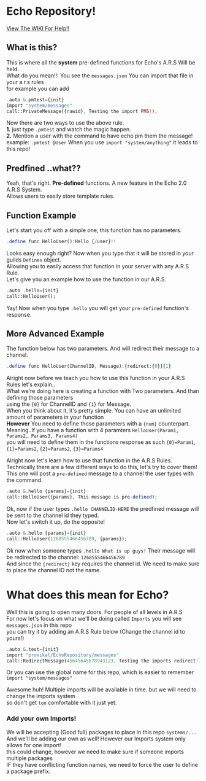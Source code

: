 # Echo Repository!
  
[View The WIKI For Help!!](https://github.com/proxikal/EchoRepository/wiki)  
  
## What is this?
This is where all the **system** pre-defined functions for Echo's A.R.S Will be held.  
What do you mean!!: You see the `messages.json` You can import that file in your a.r.s rules  
for example you can add
```php
.auto &.pmtest={init}
import "system/messages"
call::PrivateMessage({rawid}, Testing the import PMS!);
```
Now there are two ways to use the above rule.  
**1.** just type `.pmtest` and watch the magic happen.  
**2.** Mention a user with the command to have echo pm them the message!  
example: `.pmtest @User` When you use `import "system/anything"` it leads to this repo!  
  
## Predfined ..what??
Yeah, that's right. **Pre-defined** functions. A new feature in the Echo 2.0 A.R.S System.  
Allows users to easily store template rules.  

## Function Example
Let's start you off with a simple one, this function has no parameters.
```php
.define func HelloUser():Hello {/user}!!
```
  
Looks easy enough right? Now when you type that it will be stored in your guilds `Defines` object.  
Allowing you to easily access that function in your server with any A.R.S Rule.  
Let's give you an example how to use the function in our A.R.S.  
```php
.auto .hello={init}
call::HelloUser();
```
Yay! Now when you type `.hello` you will get your `pre-defined` function's response.
  
## More Advanced Example
The function below has two parameters. And will redirect their message to a channel.
```php
.define func HelloUser(ChannelID, Message):{redirect:{0}}{1}
```
Alright now before we teach you how to use this function in your A.R.S Rules let's explain..  
What we're doing here is creating a function with Two parameters. And than defining those parameters  
using the `{0}` for ChannelID and `{1}` for Message.  
When you think about it, it's pretty simple. You can have an unlimited amount of parameters in your function  
**However** You need to define those parameters with a `{num}` counterpart.  
Meaning..If you have a function with 4 paramters `HelloUser(Param1, Params2, Params3, Params4)`  
you will need to define them in the functions response as such `{0}=Param1`, `{1}=Params2`, `{2}=Params2`, `{3}=Params4`  
  
Alright now let's learn how to use that function in the A.R.S Rules.  
Technically there are a few different ways to do this, let's try to cover them!  
This one will post a `pre-defined` message to a channel the user types with the command.  
```php
.auto &.hello {params}={init}
call::HelloUser({params}, This message is pre-defined);
```
Ok, now if the user types `.hello CHANNELID-HERE` the predfined message will be sent to the channel id they typed.  
Now let's switch it up, do the opposite!  
```php
.auto &.hello {params}={init}
call::HelloUser(1268555466456789, {params});
```
Ok now when someone types `.hello What is up guys!` Their message will be redirected to the channel: `1268555466456789`  
And since the `{redirect}` key requires the channel id. We need to make sure to place the channel ID not the name.
  
# What does this mean for Echo?
Well this is going to open many doors. For people of all levels in A.R.S  
For now let's focus on what we'll be doing called `Imports` you will see `messages.json` in this repo  
you can try it by adding an A.R.S Rule below (Change the channel id to yours!)
```php
.auto &.test={init}
import "proxikal/EchoRepository/messages"
call::RedirectMessage(45645645678943123, Testing the imports redirect!);
```
Or you can use the global name for this repo, which is easier to remember  
`import "system/messages"`  

Awesome huh! Multiple imports will be available in time. but we will need to change the imports system  
so don't get `too` comfortable with it just yet.  
  
### Add your own Imports!
We will be accepting (Good full) packages to place in this repo `systems/...`  
And we'll be adding our own as well! However our Imports system only allows for one import!  
this could change, however we need to make sure if someone imports multiple packages  
IF they have conflicting function names, we need to force the user to define a package prefix.
